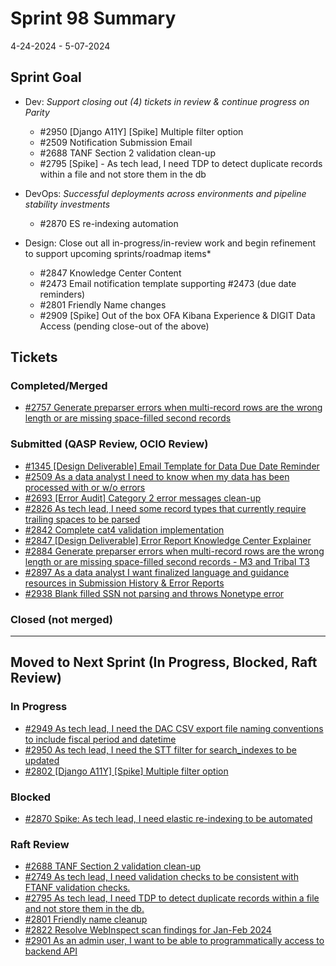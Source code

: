 # Sprint 98 Summary

4-24-2024 - 5-07-2024

## Sprint Goal
* Dev: *Support closing out (4) tickets in review & continue progress on Parity*
  * #2950 [Django A11Y] [Spike] Multiple filter option
  * #2509 Notification Submission Email
  * #2688 TANF Section 2 validation clean-up
  * #2795 [Spike] - As tech lead, I need TDP to detect duplicate records within a file and not store them in the db

* DevOps: *Successful deployments across environments and pipeline stability investments*
    * #2870 ES re-indexing automation

* Design: Close out all in-progress/in-review work and begin refinement to support upcoming sprints/roadmap items*
  * #2847 Knowledge Center Content
  * #2473 Email notification template supporting #2473 (due date reminders)
  * #2801 Friendly Name changes
  * #2909 [Spike] Out of the box OFA Kibana Experience & DIGIT Data Access (pending close-out of the above)

## Tickets

### Completed/Merged
  * [#2757 Generate preparser errors when multi-record rows are the wrong length or are missing space-filled second records](https://app.zenhub.com/workspaces/sprint-board-5f18ab06dfd91c000f7e682e/issues/gh/raft-tech/tanf-app/1349)

### Submitted (QASP Review, OCIO Review)
  * [#1345 [Design Deliverable] Email Template for Data Due Date Reminder](https://app.zenhub.com/workspaces/sprint-board-5f18ab06dfd91c000f7e682e/issues/gh/raft-tech/tanf-app/1345)
  * [#2509 As a data analyst I need to know when my data has been processed with or w/o errors](https://app.zenhub.com/workspaces/sprint-board-5f18ab06dfd91c000f7e682e/issues/gh/raft-tech/tanf-app/2509)
  * [#2693 [Error Audit] Category 2 error messages clean-up](https://github.com/raft-tech/TANF-app/issues/2693)
  * [#2826 As tech lead, I need some record types that currently require trailing spaces to be parsed](https://app.zenhub.com/workspaces/sprint-board-5f18ab06dfd91c000f7e682e/issues/gh/raft-tech/tanf-app/2826)
  * [#2842 Complete cat4 validation implementation](https://app.zenhub.com/workspaces/sprint-board-5f18ab06dfd91c000f7e682e/issues/gh/raft-tech/tanf-app/2842)
  * [#2847 [Design Deliverable] Error Report Knowledge Center Explainer](https://app.zenhub.com/workspaces/sprint-board-5f18ab06dfd91c000f7e682e/issues/gh/raft-tech/tanf-app/2847)
  * [#2884 Generate preparser errors when multi-record rows are the wrong length or are missing space-filled second records - M3 and Tribal T3](https://app.zenhub.com/workspaces/sprint-board-5f18ab06dfd91c000f7e682e/issues/gh/raft-tech/tanf-app/2884)
  * [#2897 As a data analyst I want finalized language and guidance resources in Submission History & Error Reports](https://app.zenhub.com/workspaces/sprint-board-5f18ab06dfd91c000f7e682e/issues/gh/raft-tech/tanf-app/2897)
  * [#2938 Blank filled SSN not parsing and throws Nonetype error](https://github.com/raft-tech/TANF-app/issues/2938)

### Closed (not merged)

---

## Moved to Next Sprint (In Progress, Blocked, Raft Review)
### In Progress
  * [#2949 As tech lead, I need the DAC CSV export file naming conventions to include fiscal period and datetime](https://github.com/raft-tech/TANF-app/issues/2949) 
  * [#2950 As tech lead, I need the STT filter for search_indexes to be updated](https://github.com/raft-tech/TANF-app/issues/2950)
  * [#2802 [Django A11Y] [Spike] Multiple filter option](https://github.com/raft-tech/TANF-app/issues/2802)

### Blocked
  * [#2870 Spike: As tech lead, I need elastic re-indexing to be automated](https://github.com/raft-tech/TANF-app/issues/2870)

### Raft Review
  * [#2688 TANF Section 2 validation clean-up](https://app.zenhub.com/workspaces/sprint-board-5f18ab06dfd91c000f7e682e/issues/gh/raft-tech/tanf-app/2688)
  * [#2749 As tech lead, I need validation checks to be consistent with FTANF validation checks.](https://app.zenhub.com/workspaces/sprint-board-5f18ab06dfd91c000f7e682e/issues/gh/raft-tech/tanf-app/2749)
  * [#2795 As tech lead, I need TDP to detect duplicate records within a file and not store them in the db.](https://app.zenhub.com/workspaces/sprint-board-5f18ab06dfd91c000f7e682e/issues/gh/raft-tech/tanf-app/2795)
  * [#2801 Friendly name cleanup](https://app.zenhub.com/workspaces/sprint-board-5f18ab06dfd91c000f7e682e/issues/gh/raft-tech/tanf-app/2801)
  * [#2822 Resolve WebInspect scan findings for Jan-Feb 2024](https://app.zenhub.com/workspaces/sprint-board-5f18ab06dfd91c000f7e682e/issues/gh/raft-tech/tanf-app/2822)
  * [#2901 As an admin user, I want to be able to programmatically access to backend API](https://app.zenhub.com/workspaces/sprint-board-5f18ab06dfd91c000f7e682e/issues/gh/raft-tech/tanf-app/2901) 
